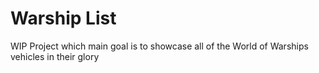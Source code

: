 # Warship List

WIP Project which main goal is to showcase all of the World of Warships vehicles in their glory
